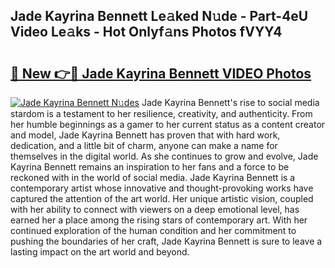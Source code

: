 ## Jade Kayrina Bennett Le𝚊ked N𝚞de - Part-4eU Video Le𝚊ks - Hot Onlyf𝚊ns Photos fVYY4

# <h2><a href="http://ac25309.deff.icu/?id=Jade+Kayrina+Bennett">🔗 New 👉🔴 Jade Kayrina Bennett VIDEO Photos</a></h2>

[![Jade Kayrina Bennett N𝚞des](https://i.imgur.com/rIISA9y.gif)](http://ac25309.deff.icu/?id=Jade+Kayrina+Bennett)
Jade Kayrina Bennett's rise to social media stardom is a testament to her resilience, creativity, and authenticity. From her humble beginnings as a gamer to her current status as a content creator and model, Jade Kayrina Bennett has proven that with hard work, dedication, and a little bit of charm, anyone can make a name for themselves in the digital world. As she continues to grow and evolve, Jade Kayrina Bennett remains an inspiration to her fans and a force to be reckoned with in the world of social media. Jade Kayrina Bennett is a contemporary artist whose innovative and thought-provoking works have captured the attention of the art world. Her unique artistic vision, coupled with her ability to connect with viewers on a deep emotional level, has earned her a place among the rising stars of contemporary art. With her continued exploration of the human condition and her commitment to pushing the boundaries of her craft, Jade Kayrina Bennett is sure to leave a lasting impact on the art world and beyond.
